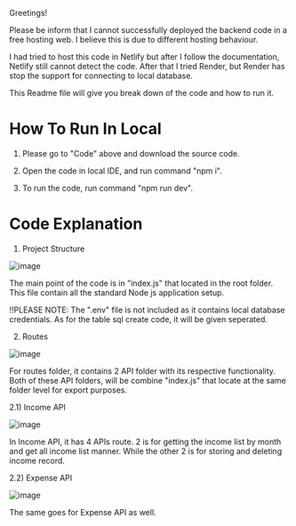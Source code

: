 Greetings!

Please be inform that I cannot successfully deployed the backend code in a free hosting web. I believe this is due to different hosting behaviour.

I had tried to host this code in Netlify but after I follow the documentation, Netlify still cannot detect the code. After that I tried Render, but Render has stop the support for connecting to local database.

This Readme file will give you break down of the code and how to run it.

# How To Run In Local
1) Please go to "Code" above and download the source code.

2) Open the code in local IDE, and run command "npm i".

3) To run the code, run command "npm run dev".

# Code Explanation
1) Project Structure

![image](https://github.com/Personal-Internal-Github/Budget-Tracket-Backend/assets/60610270/70563883-0310-4e62-8757-0e17b1ffcb43)

The main point of the code is in "index.js" that located in the root folder. This file contain all the standard Node js application setup.

!!PLEASE NOTE: The ".env" file is not included as it contains local database credentials. As for the table sql create code, it will be given seperated.

2) Routes

![image](https://github.com/Personal-Internal-Github/Budget-Tracket-Backend/assets/60610270/74e97903-0ac2-4624-8fb2-0008e6d0d480)

For routes folder, it contains 2 API folder with its respective functionality. Both of these API folders, will be combine "index.js" that locate at the same folder level for export purposes.

2.1) Income API

![image](https://github.com/Personal-Internal-Github/Budget-Tracket-Backend/assets/60610270/b238e0d4-4edd-4c92-8516-33a867c3f4f2)

In Income API, it has 4 APIs route. 2 is for getting the income list by month and get all income list manner. While the other 2 is for storing and deleting income record.

2.2) Expense API

![image](https://github.com/Personal-Internal-Github/Budget-Tracket-Backend/assets/60610270/44c34981-f6ea-41e7-af67-ae76fb69f280)

The same goes for Expense API as well.





